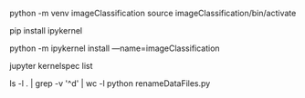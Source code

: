 python -m venv imageClassification
source imageClassification/bin/activate

pip install ipykernel

python -m ipykernel install —name=imageClassification

jupyter kernelspec list


ls -l . | grep -v '^d' | wc -l
python renameDataFiles.py 